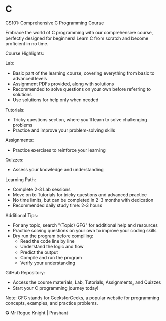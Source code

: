 # C

CS101: Comprehensive C Programming Course

Embrace the world of C programming with our comprehensive course, perfectly designed for beginners! Learn C from scratch and become proficient in no time.

Course Highlights:

Lab:

- Basic part of the learning course, covering everything from basic to advanced levels
- Assignment PDFs provided, along with solutions
- Recommended to solve questions on your own before referring to solutions
- Use solutions for help only when needed

Tutorials:

- Tricky questions section, where you'll learn to solve challenging problems
- Practice and improve your problem-solving skills

Assignments:

- Practice exercises to reinforce your learning

Quizzes:

- Assess your knowledge and understanding

Learning Path:

- Complete 2-3 Lab sessions
- Move on to Tutorials for tricky questions and advanced practice
- No time limits, but can be completed in 2-3 months with dedication
- Recommended daily study time: 2-3 hours

Additional Tips:

- For any topic, search "(Topic) GFG" for additional help and resources
- Practice solving questions on your own to improve your coding skills
- Dry run the program before compiling:
    - Read the code line by line
    - Understand the logic and flow
    - Predict the output
    - Compile and run the program
    - Verify your understanding

GitHub Repository:

- Access the course materials, Lab, Tutorials, Assignments, and Quizzes
- Start your C programming journey today!

Note: GFG stands for GeeksforGeeks, a popular website for programming concepts, examples, and practice problems.

✪ Mr Rogue Knight | Prashant 